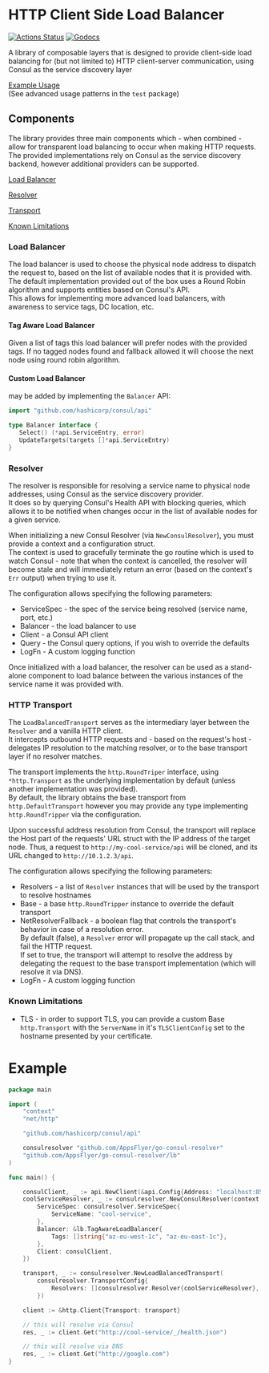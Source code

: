 # HTTP Client Side Load Balancer
[![Actions Status](https://github.com/AppsFlyer/go-consul-resolver/workflows/go-consul-resolver/badge.svg?branch=main)](https://github.com/AppsFlyer/go-consul-resolver/actions)
[![Godocs](https://img.shields.io/badge/golang-documentation-blue.svg)](https://pkg.go.dev/github.com/AppsFlyer/go-consul-resolver)

A library of composable layers that is designed to provide client-side load balancing for (but not limited to) HTTP client-server communication, using Consul as the service discovery layer

[Example Usage](#Example)  
(See advanced usage patterns in the `test` package)

## Components

The library provides three main components which - when combined - allow for transparent load balancing to occur when making HTTP requests.  
The provided implementations rely on Consul as the service discovery backend, however additional providers can be supported.

 [Load Balancer](#load-balancer)

 [Resolver](#resolver)
 
 [Transport](#http-transport)
 
 [Known Limitations](#known-limitations)

### Load Balancer

The load balancer is used to choose the physical node address to dispatch the request to, based on the list of available nodes that it is provided with.  
The default implementation provided out of the box uses a Round Robin algorithm and supports entities based on Consul's API.  
This allows for implementing more advanced load balancers, with awareness to service tags, DC location, etc.

#### Tag Aware Load Balancer
Given a list of tags this load balancer will prefer nodes with the provided tags. If no tagged nodes found and fallback allowed it will choose the next
node using round robin algorithm.


#### Custom Load Balancer
may be added by implementing the `Balancer` API:
 
 ```go
import "github.com/hashicorp/consul/api"

type Balancer interface {
    Select() (*api.ServiceEntry, error)
    UpdateTargets(targets []*api.ServiceEntry)
}
 ```

### Resolver

The resolver is responsible for resolving a service name to physical node addresses, using Consul as the service discovery provider.  
It does so by querying Consul's Health API with blocking queries, which allows it to be notified when changes occur in the list of available nodes for a given service.  

When initializing a new Consul Resolver (via `NewConsulResolver`), you must provide a context and a configuration struct.  
The context is used to gracefully terminate the go routine which is used to watch Consul - note that when the context is cancelled, 
the resolver will become stale and will immediately return an error (based on the context's `Err` output) when trying to use it.

The configuration allows specifying the following parameters:
* ServiceSpec - the spec of the service being resolved (service name, port, etc.)
* Balancer - the load balancer to use
* Client - a Consul API client
* Query - the Consul query options, if you wish to override the defaults
* LogFn - A custom logging function

Once initialized with a load balancer, the resolver can be used as a stand-alone component to load balance between the various instances of the service name it was provided with.

### HTTP Transport

The `LoadBalancedTransport` serves as the intermediary layer between the `Resolver` and a vanilla HTTP client.  
It intercepts outbound HTTP requests and - based on the request's host - delegates IP resolution to the matching resolver, or to the base transport layer if no resolver matches.

The transport implements the `http.RoundTriper` interface, using `*http.Transport` as the underlying implementation by default (unless another implementation was provided).  
By default, the library obtains the base transport from `http.DefaultTransport` however you may provide any type implementing `http.RoundTripper` via the configuration.

Upon successful address resolution from Consul, the transport will replace the Host part of the requests' URL struct with the IP address of the target node. Thus, a request to `http://my-cool-service/api` will be cloned, and its URL changed to `http://10.1.2.3/api`.


The configuration allows specifying the following parameters:
* Resolvers - a list of `Resolver` instances that will be used by the transport to resolve hostnames
* Base - a base `http.RoundTripper` instance to override the default transport
* NetResolverFallback - a boolean flag that controls the transport's behavior in case of a resolution error.  
By default (false), a `Resolver` error will propagate up the call stack, and fail the HTTP request.  
If set to true, the transport will attempt to resolve the address by delegating the request to the base transport implementation (which will resolve it via DNS).
* LogFn - A custom logging function
 

### Known Limitations

* TLS - in order to support TLS, you can provide a custom Base `http.Transport` with the `ServerName` in it's `TLSClientConfig` set to the hostname presented by your certificate.

# Example

```go
package main

import (
	"context"
	"net/http"

	"github.com/hashicorp/consul/api"

	consulresolver "github.com/AppsFlyer/go-consul-resolver"
	"github.com/AppsFlyer/go-consul-resolver/lb"
)

func main() {

	consulClient, _ := api.NewClient(&api.Config{Address: "localhost:8500")})
	coolServiceResolver, _ := consulresolver.NewConsulResolver(context.Background(), consulresolver.ResolverConfig{
		ServiceSpec: consulresolver.ServiceSpec{
			ServiceName: "cool-service",
		},
		Balancer: &lb.TagAwareLoadBalancer{
			Tags: []string{"az-eu-west-1c", "az-eu-east-1c"},
		},
		Client: consulClient,
	})

	transport, _ := consulresolver.NewLoadBalancedTransport(
		consulresolver.TransportConfig{
			Resolvers: []consulresolver.Resolver{coolServiceResolver},
		})

	client := &http.Client{Transport: transport}

	// this will resolve via Consul
	res, _ := client.Get("http://cool-service/_/health.json")

	// this will resolve via DNS 
	res, _ := client.Get("http://google.com")
}
```
